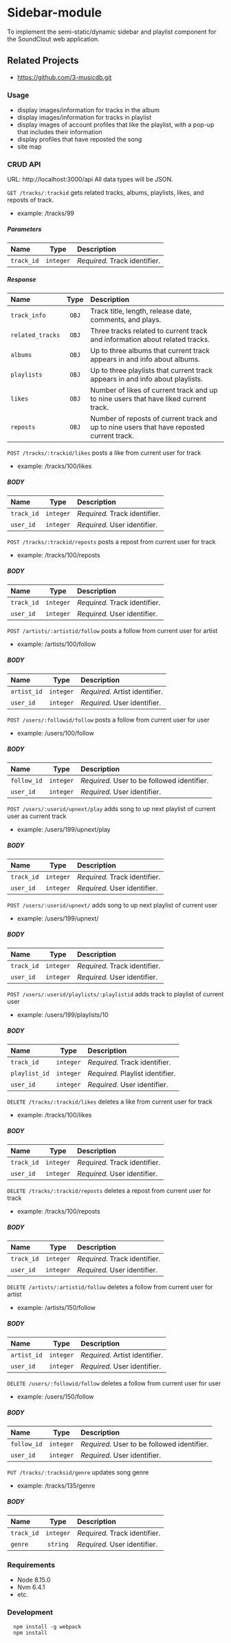 # Sidebar-module

To implement the semi-static/dynamic sidebar and playlist component for the SoundClout web application.

## Related Projects

 - https://github.com/3-musicdb.git

### Usage

 - display images/information for tracks in the album
 - display images/information for tracks in playlist
 - display images of account profiles that like the playlist, with a pop-up that includes their information
 - display profiles that have reposted the song
 - site map

### CRUD API
URL: http://localhost:3000/api
All data types will be JSON.
 
`GET /tracks/:trackid` gets related tracks, albums, playlists, likes, and reposts of track.

- example: /tracks/99

##### Parameters
   
| Name             | Type          | Description                                                            |
| :--------------- | :-----------: | :--------------------------------------------------------------------- |
| `track_id`       | `integer`     | *Required.* Track identifier.                                          |

##### Response
   
| Name             | Type        | Description                                                                               |
| :--------------- | :---------: | :---------------------------------------------------------------------------------------- |
| `track_info`     | `OBJ`       | Track title, length, release date, comments, and plays.                                   |
| `related_tracks` | `OBJ`       | Three tracks related to current track and information about related tracks.               |
| `albums`         | `OBJ`       | Up to three albums that current track appears in and info about albums.                   | 
| `playlists`      | `OBJ`       | Up to three playlists that current track appears in and info about playlists.             |
| `likes`          | `OBJ`       | Number of likes of current track and up to nine users that have liked current track.      |
| `reposts`        | `OBJ`       | Number of reposts of current track and up to nine users that have reposted current track. |

`POST /tracks/:trackid/likes` posts a like from current user for track
 
- example:  /tracks/100/likes

##### BODY

| Name             | Type        | Description                                                                               |
| :--------------- | :---------: | :---------------------------------------------------------------------------------------- |
| `track_id`       | `integer`   | *Required.* Track identifier.                                                             |
| `user_id`        | `integer`   | *Required.* User identifier.                                                              |

`POST /tracks/:trackid/reposts` posts a repost from current user for track
 
- example:  /tracks/100/reposts

##### BODY

| Name             | Type        | Description                                                                               |
| :--------------- | :---------: | :---------------------------------------------------------------------------------------- |
| `track_id`       | `integer`   | *Required.* Track identifier.                                                             |
| `user_id`        | `integer`   | *Required.* User identifier.                                                              |

`POST /artists/:artistid/follow` posts a follow from current user for artist
 
- example:  /artists/100/follow

##### BODY

| Name             | Type        | Description                                                                               |
| :--------------- | :---------: | :---------------------------------------------------------------------------------------- |
| `artist_id`      | `integer`   | *Required.* Artist identifier.                                                            |
| `user_id`        | `integer`   | *Required.* User identifier.                                                              |

`POST /users/:followid/follow` posts a follow from current user for user
 
- example:  /users/100/follow

##### BODY

| Name             | Type        | Description                                                                               |
| :--------------- | :---------: | :---------------------------------------------------------------------------------------- |
| `follow_id`      | `integer`   | *Required.* User to be followed identifier.                                               |
| `user_id`        | `integer`   | *Required.* User identifier.                                                              |

`POST /users/:userid/upnext/play` adds song to up next playlist of current user as current track
 
- example:  /users/199/upnext/play

##### BODY

| Name             | Type        | Description                                                                               |
| :--------------- | :---------: | :---------------------------------------------------------------------------------------- |
| `track_id`       | `integer`   | *Required.* Track identifier.                                                             |
| `user_id`        | `integer`   | *Required.* User identifier.                                                              |

`POST /users/:userid/upnext/` adds song to up next playlist of current user
 
- example:  /users/199/upnext/

##### BODY

| Name             | Type        | Description                                                                               |
| :--------------- | :---------: | :---------------------------------------------------------------------------------------- |
| `track_id`       | `integer`   | *Required.* Track identifier.                                                             |
| `user_id`        | `integer`   | *Required.* User identifier.                                                              |

`POST /users/:userid/playlists/:playlistid` adds track to playlist of current user
 
- example:  /users/199/playlists/10

##### BODY

| Name             | Type        | Description                                                                               |
| :--------------- | :---------: | :---------------------------------------------------------------------------------------- |
| `track_id`       | `integer`   | *Required.* Track identifier.                                                             |
| `playlist_id`    | `integer`   | *Required.* Playlist identifier.                                                          |
| `user_id`        | `integer`   | *Required.* User identifier.                                                              |

`DELETE /tracks/:trackid/likes` deletes a like from current user for track
 
- example:  /tracks/100/likes

##### BODY

| Name             | Type        | Description                                                                               |
| :--------------- | :---------: | :---------------------------------------------------------------------------------------- |
| `track_id`       | `integer`   | *Required.* Track identifier.                                                             |
| `user_id`        | `integer`   | *Required.* User identifier.                                                              |

`DELETE /tracks/:trackid/reposts` deletes a repost from current user for track
 
- example:  /tracks/100/reposts

##### BODY

| Name             | Type        | Description                                                                               |
| :--------------- | :---------: | :---------------------------------------------------------------------------------------- |
| `track_id`       | `integer`   | *Required.* Track identifier.                                                             |
| `user_id`        | `integer`   | *Required.* User identifier.                                                              |

`DELETE /artists/:artistid/follow` deletes a follow from current user for artist
 
- example:  /artists/150/follow

##### BODY

| Name             | Type        | Description                                                                               |
| :--------------- | :---------: | :---------------------------------------------------------------------------------------- |
| `artist_id`      | `integer`   | *Required.* Artist identifier.                                                           |
| `user_id`        | `integer`   | *Required.* User identifier.                                                              |

`DELETE /users/:followid/follow` deletes a follow from current user for user
 
- example:  /users/150/follow

##### BODY

| Name             | Type        | Description                                                                               |
| :--------------- | :---------: | :---------------------------------------------------------------------------------------- |
| `follow_id`      | `integer`   | *Required.* User to be followed identifier.                                               |
| `user_id`        | `integer`   | *Required.* User identifier.                                                              |

`PUT /tracks/:tracksid/genre` updates song genre
 
- example:  /tracks/135/genre

##### BODY

| Name             | Type        | Description                                                                               |
| :--------------- | :---------: | :---------------------------------------------------------------------------------------- |
| `track_id`       | `integer`   | *Required.* Track identifier.                                                             |
| `genre`          | `string`    | *Required.* User identifier.                                                              |


### Requirements

 - Node 8.15.0
 - Nvm 6.4.1
 - etc.
 
### Development
```ah
  npm install -g webpack
  npm install
```
